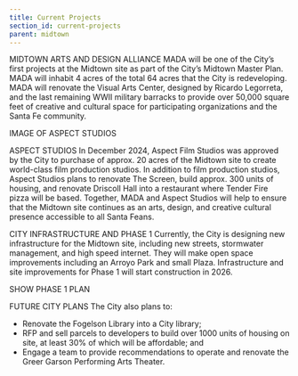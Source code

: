 ```yaml
---
title: Current Projects
section_id: current-projects
parent: midtown
---
```


MIDTOWN ARTS AND DESIGN ALLIANCE
MADA will be one of the City’s first projects at the Midtown site as part of the City’s Midtown Master Plan. MADA will inhabit 4 acres of the total 64 acres that the City is redeveloping. MADA will renovate the Visual Arts Center, designed by Ricardo Legorreta, and the last remaining WWII military barracks to provide over 50,000 square feet of creative and cultural space for participating organizations and the Santa Fe community.

IMAGE OF ASPECT STUDIOS

ASPECT STUDIOS
In December 2024, Aspect Film Studios was approved by the City to purchase of approx. 20 acres of the Midtown site to create world-class film production studios. In addition to film production studios, Aspect Studios plans to renovate The Screen, build approx. 300 units of housing, and renovate Driscoll Hall into a restaurant where Tender Fire pizza will be based. Together, MADA and Aspect Studios will help to ensure that the Midtown site continues as an arts, design, and creative cultural presence accessible to all Santa Feans.

CITY INFRASTRUCTURE AND PHASE 1
Currently, the City is designing new infrastructure for the Midtown site, including new streets, stormwater management, and high speed internet. They will make open space improvements including an Arroyo Park and small Plaza. Infrastructure and site improvements for Phase 1 will start construction in 2026.

SHOW PHASE 1 PLAN

FUTURE CITY PLANS
The City also plans to:

- Renovate the Fogelson Library into a City library;
- RFP and sell parcels to developers to build over 1000 units of housing on site, at least 30% of which will be affordable; and
- Engage a team to provide recommendations to operate and renovate the Greer Garson Performing Arts Theater.
